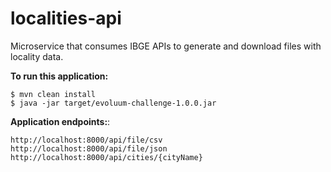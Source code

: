 # localities-api
Microservice that consumes IBGE APIs to generate and download files with locality data.

**To run this application:** 

    $ mvn clean install
    $ java -jar target/evoluum-challenge-1.0.0.jar

**Application endpoints:**: 

    http://localhost:8000/api/file/csv
    http://localhost:8000/api/file/json
    http://localhost:8000/api/cities/{cityName}

                        

